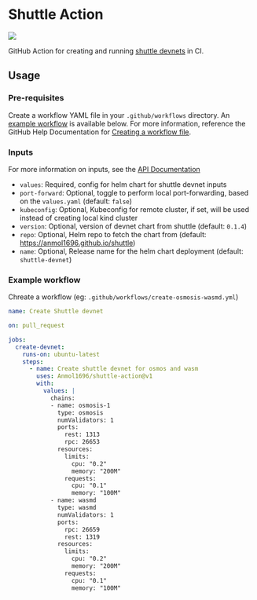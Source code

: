 # Shuttle Action

[![](https://github.com/Anmol1696/shuttle-action/workflows/Test/badge.svg?branch=main)](https://github.com/Anmol1696/shuttle-action/actions)

GitHub Action for creating and running [shuttle devnets](https://github.com/Anmol1696/shuttle) in CI.

## Usage

### Pre-requisites

Create a workflow YAML file in your `.github/workflows` directory. An [example workflow](#example-workflow) is available below.
For more information, reference the GitHub Help Documentation for [Creating a workflow file](https://help.github.com/en/articles/configuring-a-workflow#creating-a-workflow-file).

### Inputs

For more information on inputs, see the [API Documentation](https://developer.github.com/v3/repos/releases/#input)

- `values`: Required, config for helm chart for shuttle devnet inputs
- `port-forward`: Optional, toggle to perform local port-forwarding, based on the `values.yaml` (default: `false`)
- `kubeconfig`: Optional, Kubeconfig for remote cluster, if set, will be used instead of creating local kind cluster
- `version`: Optional, version of devnet chart from shuttle (default: `0.1.4`)
- `repo`: Optional, Helm repo to fetch the chart from (default: https://anmol1696.github.io/shuttle)
- `name`: Optional, Release name for the helm chart deployment (default: `shuttle-devnet`)

### Example workflow

Chreate a workflow (eg: `.github/workflows/create-osmosis-wasmd.yml`)
```yaml
name: Create Shuttle devnet

on: pull_request

jobs:
  create-devnet:
    runs-on: ubuntu-latest
    steps:
      - name: Create shuttle devnet for osmos and wasm
        uses: Anmol1696/shuttle-action@v1
        with:
          values: |
            chains:
            - name: osmosis-1
              type: osmosis
              numValidators: 1
              ports:
                rest: 1313
                rpc: 26653
              resources:
                limits:
                  cpu: "0.2"
                  memory: "200M"
                requests:
                  cpu: "0.1"
                  memory: "100M"
            - name: wasmd
              type: wasmd
              numValidators: 1
              ports:
                rpc: 26659
                rest: 1319
              resources:
                limits:
                  cpu: "0.2"
                  memory: "200M"
                requests:
                  cpu: "0.1"
                  memory: "100M"
```
